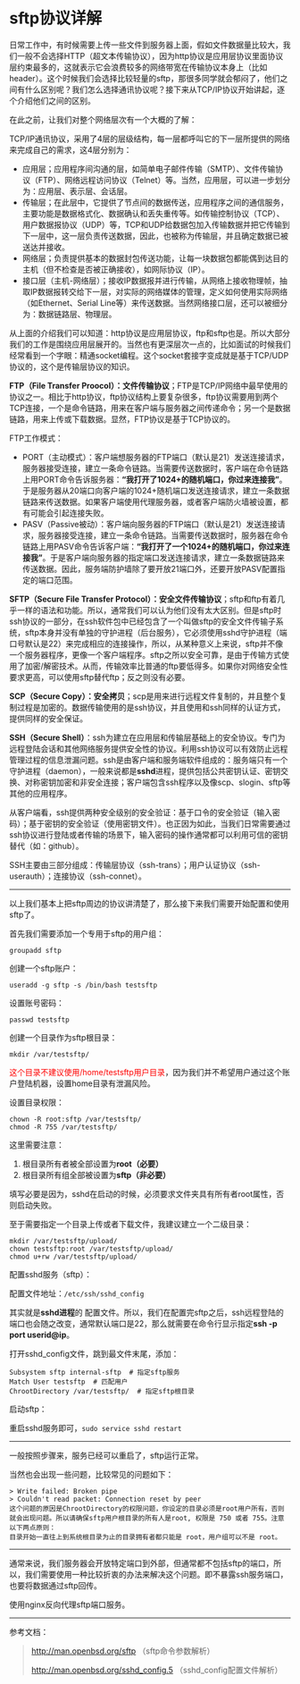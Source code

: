 # sftp协议详解

日常工作中，有时候需要上传一些文件到服务器上面，假如文件数据量比较大，我们一般不会选择HTTP（超文本传输协议），因为http协议是应用层协议里面协议层约束最多的，这就表示它会浪费较多的网络带宽在传输协议本身上（比如header）。这个时候我们会选择比较轻量的sftp，那很多同学就会郁闷了，他们之间有什么区别呢？我们怎么选择通讯协议呢？接下来从TCP/IP协议开始讲起，逐个介绍他们之间的区别。

在此之前，让我们对整个网络层次有一个大概的了解：

TCP/IP通讯协议，采用了4层的层级结构，每一层都呼叫它的下一层所提供的网络来完成自己的需求，这4层分别为：

- 应用层；应用程序间沟通的层，如简单电子邮件传输（SMTP）、文件传输协议（FTP）、网络远程访问协议（Telnet）等。当然，应用层，可以进一步划分为：应用层、表示层、会话层。
- 传输层；在此层中，它提供了节点间的数据传送，应用程序之间的通信服务，主要功能是数据格式化、数据确认和丢失重传等。如传输控制协议（TCP）、用户数据报协议（UDP）等，TCP和UDP给数据包加入传输数据并把它传输到下一层中，这一层负责传送数据，因此，也被称为传输层，并且确定数据已被送达并接收。
- 网络层；负责提供基本的数据封包传送功能，让每一块数据包都能偶到达目的主机（但不检查是否被正确接收），如网际协议（IP）。
- 接口层（主机-网络层）；接收IP数据报并进行传输，从网络上接收物理帧，抽取IP数据报转交给下一层，对实际的网络媒体的管理，定义如何使用实际网络（如Ethernet、Serial Line等）来传送数据。当然网络接口层，还可以被细分为：数据链路层、物理层。

从上面的介绍我们可以知道：http协议是应用层协议，ftp和sftp也是。所以大部分我们的工作是围绕应用层展开的。当然也有更深层次一点的，比如面试的时候我们经常看到一个字眼：精通socket编程。这个socket套接字变成就是基于TCP/UDP协议的，这个是传输层协议的知识。

**FTP（File Transfer Proocol）：文件传输协议**；FTP是TCP/IP网络中最早使用的协议之一。相比于http协议，ftp协议结构上要复杂很多，ftp协议需要用到两个TCP连接，一个是命令链路，用来在客户端与服务器之间传递命令；另一个是数据链路，用来上传或下载数据。显然，FTP协议是基于TCP协议的。

FTP工作模式：

- PORT（主动模式）：客户端想服务器的FTP端口（默认是21）发送连接请求，服务器接受连接，建立一条命令链路。当需要传送数据时，客户端在命令链路上用PORT命令告诉服务器：**“我打开了1024+的随机端口，你过来连接我”**。于是服务器从20端口向客户端的1024+随机端口发送连接请求，建立一条数据链路来传送数据。如果客户端使用代理服务器，或者客户端防火墙被设置，都有可能会引起连接失败。
- PASV（Passive被动）：客户端向服务器的FTP端口（默认是21）发送连接请求，服务器接受连接，建立一条命令链路。当需要传送数据时，服务器在命令链路上用PASV命令告诉客户端：**“我打开了一个1024+的随机端口，你过来连接我”**。于是客户端向服务器的指定端口发送连接请求，建立一条数据链路来传送数据。因此，服务端防护墙除了要开放21端口外，还要开放PASV配置指定的端口范围。

**SFTP（Secure File Transfer Protocol）：安全文件传输协议**；sftp和ftp有着几乎一样的语法和功能。所以，通常我们可以认为他们没有太大区别。但是sftp时ssh协议的一部分，在ssh软件包中已经包含了一个叫做sftp的安全文件传输子系统，sftp本身并没有单独的守护进程（后台服务），它必须使用sshd守护进程（端口号默认是22）来完成相应的连接操作，所以，从某种意义上来说，sftp并不像一个服务器程序，更像一个客户端程序。sftp之所以安全可靠，是由于传输方式使用了加密/解密技术。从而，传输效率比普通的ftp要低得多。如果你对网络安全性要求更高，可以使用sftp替代ftp；反之则没有必要。

**SCP（Secure Copy）：安全拷贝**；scp是用来进行远程文件复制的，并且整个复制过程是加密的。数据传输使用的是ssh协议，并且使用和ssh同样的认证方式，提供同样的安全保证。

**SSH（Secure Shell）**：ssh为建立在应用层和传输层基础上的安全协议。专门为远程登陆会话和其他网络服务提供安全性的协议。利用ssh协议可以有效防止远程管理过程的信息泄漏问题。ssh是由客户端和服务端软件组成的：服务端只有一个守护进程（daemon），一般来说都是**sshd**进程，提供包括公共密钥认证、密钥交换、对称密钥加密和非安全连接；客户端包含ssh程序以及像scp、slogin、sftp等其他的应用程序。

从客户端看，ssh提供两种安全级别的安全验证：基于口令的安全验证（输入密码）；基于密钥的安全验证（使用密钥文件）。也正因为如此，当我们日常需要通过ssh协议进行登陆或者传输的场景下，输入密码的操作通常都可以利用可信的密钥替代（如：github）。

SSH主要由三部分组成：传输层协议（ssh-trans）；用户认证协议（ssh-userauth）；连接协议（ssh-connet）。

--------

以上我们基本上把sftp周边的协议讲清楚了，那么接下来我们需要开始配置和使用sftp了。

首先我们需要添加一个专用于sftp的用户组：

```shell
groupadd sftp
```

创建一个sftp账户：

```shell
useradd -g sftp -s /bin/bash testsftp
```

设置账号密码：

```shell
passwd testsftp
```

创建一个目录作为sftp根目录：

```shell
mkdir /var/testsftp/
```

<font color=red>这个目录不建议使用/home/testsftp用户目录</font>，因为我们并不希望用户通过这个账户登陆机器，设置home目录有泄漏风险。

设置目录权限：

```shell
chown -R root:sftp /var/testsftp/
chmod -R 755 /var/testsftp/
```

这里需要注意：

1. 根目录所有者被全部设置为**root（必要）**
2. 根目录所有组全部被设置为**sftp（非必要）**

填写必要是因为，sshd在启动的时候，必须要求文件夹具有所有者root属性，否则启动失败。

至于需要指定一个目录上传或者下载文件，我建议建立一个二级目录：

```shell
mkdir /var/testsftp/upload/
chown testsftp:root /var/testsftp/upload/
chmod u+rw /var/testsftp/upload/
```

配置sshd服务（sftp）：

配置文件地址：`/etc/ssh/sshd_config`

其实就是**sshd进程**的 配置文件。所以，我们在配置完sftp之后，ssh远程登陆的端口也会随之改变，通常默认端口是22，那么就需要在命令行显示指定**ssh -p port userid@ip**。

打开sshd_config文件，跳到最文件末尾，添加：

```shell
Subsystem sftp internal-sftp  # 指定sftp服务
Match User testsftp  # 匹配用户
ChrootDirectory /var/testsftp/  # 指定sftp根目录
```

启动sftp：

重启sshd服务即可，`sudo service sshd restart`

------

一般按照步骤来，服务已经可以重启了，sftp运行正常。

当然也会出现一些问题，比较常见的问题如下：

```shell
> Write failed: Broken pipe     
> Couldn't read packet: Connection reset by peer
这个问题的原因是ChrootDirectory的权限问题，你设定的目录必须是root用户所有，否则就会出现问题。所以请确保sftp用户根目录的所有人是root, 权限是 750 或者 755。注意以下两点原则：
目录开始一直往上到系统根目录为止的目录拥有者都只能是 root，用户组可以不是 root。
```

----------

通常来说，我们服务器会开放特定端口到外部，但通常都不包括sftp的端口，所以，我们需要使用一种比较折衷的办法来解决这个问题。即不暴露ssh服务端口，也要将数据通过sftp回传。

使用nginx反向代理sftp端口服务。

-------------

参考文档：

> http://man.openbsd.org/sftp （sftp命令参数解析）
>
> http://man.openbsd.org/sshd_config.5 （sshd_config配置文件解析）






